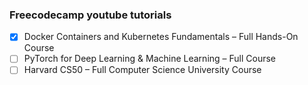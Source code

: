 ### Freecodecamp youtube tutorials

- [x] Docker Containers and Kubernetes Fundamentals – Full Hands-On Course
- [ ] PyTorch for Deep Learning & Machine Learning – Full Course
- [ ] Harvard CS50 – Full Computer Science University Course
